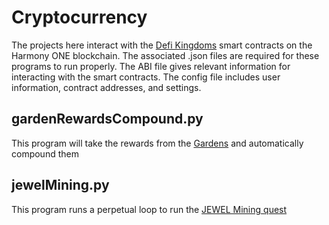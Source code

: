 # Cryptocurrency

The projects here interact with the [Defi Kingdoms](https://game.defikingdoms.com/) smart contracts on the Harmony ONE blockchain. The associated .json files are required for these programs to run properly. The ABI file gives relevant information for interacting with the smart contracts. The config file includes user information, contract addresses, and settings.

## gardenRewardsCompound.py
This program will take the rewards from the [Gardens](https://game.defikingdoms.com/gardens) and automatically compound them

## jewelMining.py
This program runs a perpetual loop to run the [JEWEL Mining quest](https://game.defikingdoms.com/professions)
